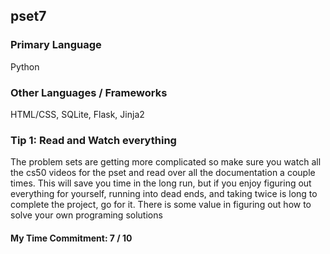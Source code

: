 ## pset7

### Primary Language
Python

### Other Languages / Frameworks
HTML/CSS, SQLite, Flask, Jinja2

### Tip 1: Read and Watch everything
The problem sets are getting more complicated so make sure you watch all the
cs50 videos for the pset and read over all the documentation a couple times.
This will save you time in the long run, but if you enjoy figuring out everything
for yourself, running into dead ends, and taking twice is long to complete the
project, go for it. There is some value in figuring out how to solve your own
programing solutions

#### My Time Commitment: 7 / 10
